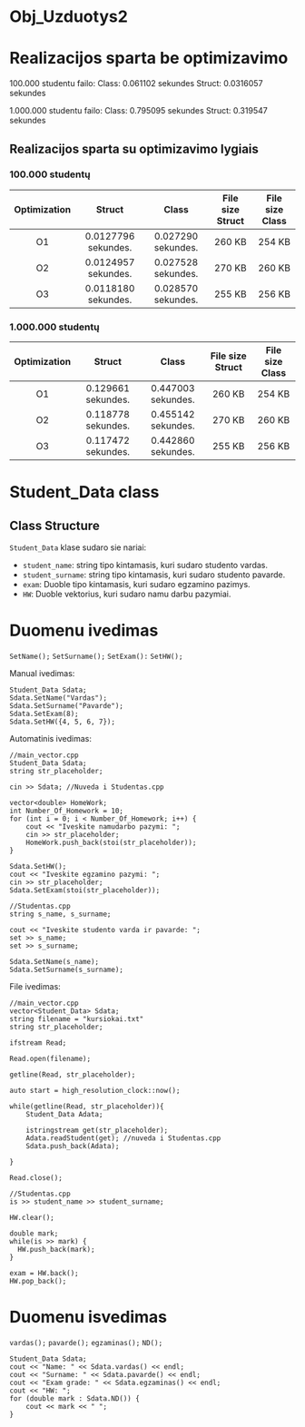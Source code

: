 # Obj_Uzduotys2

# Realizacijos sparta be optimizavimo

100.000 studentu failo:
Class: 0.061102 sekundes
Struct: 0.0316057 sekundes

1.000.000 studentu failo:
Class: 0.795095 sekundes
Struct: 0.319547 sekundes

## Realizacijos sparta su optimizavimo lygiais 
### 100.000 studentų
| Optimization | Struct | Class | File size Struct | File size Class |
| :---: | :---: | :---: | :---: | :---: |
| O1 | 0.0127796 sekundes. | 0.027290 sekundes. | 260 KB | 254 KB |
| O2 | 0.0124957 sekundes. | 0.027528 sekundes. | 270 KB | 260 KB |
| O3 | 0.0118180 sekundes. | 0.028570 sekundes. | 255 KB | 256 KB |


### 1.000.000 studentų
| Optimization | Struct | Class | File size Struct | File size Class |
| :---: | :---: | :---: | :---: | :---: | 
| O1 | 0.129661 sekundes. | 0.447003 sekundes. |260 KB| 254 KB |
| O2 | 0.118778 sekundes. | 0.455142 sekundes. |270 KB| 260 KB | 
| O3 | 0.117472 sekundes. | 0.442860 sekundes. |255 KB| 256 KB |

# Student_Data class
## Class Structure

`Student_Data` klase sudaro sie nariai:

- `student_name`: string tipo kintamasis, kuri sudaro studento vardas.
- `student_surname`: string tipo kintamasis, kuri sudaro studento pavarde.
- `exam`: Duoble tipo kintamasis, kuri sudaro egzamino pazimys.
- `HW`: Duoble vektorius, kuri sudaro namu darbu pazymiai.

# Duomenu ivedimas

`SetName();`
`SetSurname();`
`SetExam():`
`SetHW(); `

Manual ivedimas:

    Student_Data Sdata;
    Sdata.SetName("Vardas");
    Sdata.SetSurname("Pavarde");
    Sdata.SetExam(8);
    Sdata.SetHW({4, 5, 6, 7});

Automatinis ivedimas:

    //main_vector.cpp
    Student_Data Sdata;
    string str_placeholder;

    cin >> Sdata; //Nuveda i Studentas.cpp

    vector<double> HomeWork;
    int Number_Of_Homework = 10;
    for (int i = 0; i < Number_Of_Homework; i++) {
        cout << "Iveskite namudarbo pazymi: ";
        cin >> str_placeholder;
        HomeWork.push_back(stoi(str_placeholder));
    }

    Sdata.SetHW();
    cout << "Iveskite egzamino pazymi: ";
    cin >> str_placeholder;
    Sdata.SetExam(stoi(str_placeholder));

    //Studentas.cpp
    string s_name, s_surname;

    cout << "Iveskite studento varda ir pavarde: ";
    set >> s_name;
    set >> s_surname;

    Sdata.SetName(s_name);
    Sdata.SetSurname(s_surname);

File ivedimas:

    //main_vector.cpp
    vector<Student_Data> Sdata;
    string filename = "kursiokai.txt"
    string str_placeholder;

    ifstream Read;

    Read.open(filename);

    getline(Read, str_placeholder);

    auto start = high_resolution_clock::now();

    while(getline(Read, str_placeholder)){
        Student_Data Adata;

        istringstream get(str_placeholder);
        Adata.readStudent(get); //nuveda i Studentas.cpp
        Sdata.push_back(Adata);

    }
    
    Read.close();

    //Studentas.cpp
    is >> student_name >> student_surname;

    HW.clear();

    double mark;
    while(is >> mark) {
      HW.push_back(mark);
    }

    exam = HW.back();
    HW.pop_back();


# Duomenu isvedimas

`vardas();`
`pavarde();`
`egzaminas();`
`ND();`

    Student_Data Sdata;
    cout << "Name: " << Sdata.vardas() << endl;
    cout << "Surname: " << Sdata.pavarde() << endl;
    cout << "Exam grade: " << Sdata.egzaminas() << endl;
    cout << "HW: ";
    for (double mark : Sdata.ND()) {
        cout << mark << " ";
    }